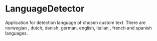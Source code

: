# LanguageDetector
Application for detection language of chosen custom text. 
There are norwegian , dutch, danish, german, english, italian , french and spanish languages.
